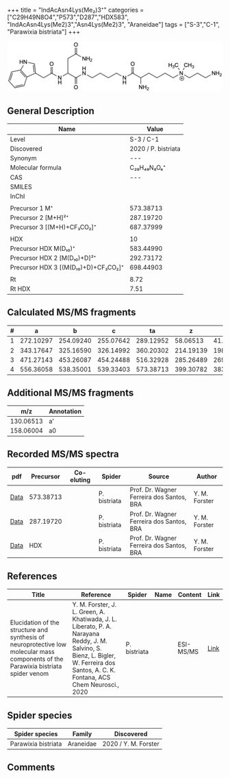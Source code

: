 +++
title = "IndAcAsn4Lys(Me₂)3⁺"
categories = ["C29H49N8O4","P573","D287","HDX583",
"IndAcAsn4Lys(Me2)3","Asn4Lys(Me2)3",
"Araneidae"]
tags = ["S-3","C-1",
"Parawixia bistriata"]
+++

![](/img/IndAcAsn4Lys(Me2)3.png)

## General Description

| Name                       | Value              |
|----------------------------|--------------------|
| Level                      | S-3 / C-1          |
| Discovered                 | 2020 / P. bistriata |
| Synonym                    | ---                |
| Molecular formula          | C₂₉H₄₉N₈O₄⁺                   |
| CAS                        | ---                |
| SMILES |   |
| InChI  |   |
|                            |                    |
| Precursor 1  M⁺         | 573.38713                   |
| Precursor 2 [M+H]²⁺       | 287.19720                   |
| Precursor 3 [(M+H)+CF₃CO₂]⁺               | 687.37999                   |
|                            |                    |
| HDX                        | 10                   |
| Precursor HDX    M(D₁₀)⁺   | 583.44990                   |
| Precursor HDX 2 [M(D₁₀)+D]²⁺ | 292.73172                   |
| Precursor HDX 3 [(M(D₁₀)+D)+CF₃CO₂]⁺           | 698.44903                   |
|                            |                    |
| Rt                         | 8.72                   |
| Rt HDX                     | 7.51                   |

## Calculated MS/MS fragments

| # | a         | b         | c         | ta        | z         | y         | tz        |
|---|-----------|-----------|-----------|-----------|-----------|-----------|-----------|
| 1 | 272.10297 | 254.09240 | 255.07642 | 289.12952 | 58.06513 | 41.03858 | 103.12297 |
| 2 | 343.17647 | 325.16590 | 326.14992 | 360.20302 | 214.19139 | 198.17266 | 231.21794 |
| 3 | 471.27143 | 453.26087 | 454.24488 | 516.32928 | 285.26489 | 269.24616 | 302.29144 |
| 4 | 556.36058 | 538.35001 | 539.33403 | 573.38713 | 399.30782 | 383.28909 | 416.33436 |


## Additional MS/MS fragments

| m/z | Annotation |
|-----|------------|
| 130.06513 | a'         |
| 158.06004 | a0         |

## Recorded MS/MS spectra

| pdf                                             | Precursor | Co-eluting | Spider      | Source                       | Author        |
|-------------------------------------------------|-----------|------------|-------------|------------------------------|---------------|
| [Data](/pdf/P-bistriata/573_IndAcAsn4Lys(Me2)3_Pb.pdf) | 573.38713 |           | P. bistriata | Prof. Dr. Wagner Ferreira dos Santos, BRA  | Y. M. Forster |
| [Data](/pdf/P-bistriata/573_IndAcAsn4Lys(Me2)3_Pb_2.pdf) | 287.19720 |           | P. bistriata | Prof. Dr. Wagner Ferreira dos Santos, BRA  | Y. M. Forster |
| [Data](/pdf/P-bistriata/573_IndAcAsn4Lys(Me2)3_Pb_HDX.pdf) | HDX |           | P. bistriata | Prof. Dr. Wagner Ferreira dos Santos, BRA  | Y. M. Forster |

## References

| Title | Reference | Spider | Name | Content | Link |
|-------|-----------|--------|------|---------|------|
| Elucidation of the structure and synthesis of neuroprotective low molecular mass components of the Parawixia bistriata spider venom      | Y. M. Forster, J. L. Green, A. Khatiwada, J. L. Liberato, P. A. Narayana Reddy, J. M. Salvino, S. Bienz, L. Bigler, W. Ferreira dos Santos, A. C. K. Fontana, ACS Chem Neurosci., 2020          | P. bistriata       |      | ESI-MS/MS        | [Link](https://pubs.acs.org/doi/10.1021/acschemneuro.0c00007)     |

## Spider species

| Spider species     | Family     | Discovered           |
|--------------------|------------|----------------------|
| Parawixia bistriata | Araneidae | 2020 / Y. M. Forster |


## Comments
